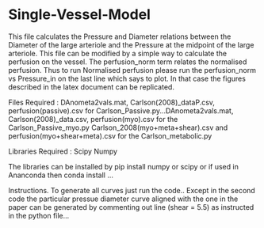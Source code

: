 # Single-Vessel-Model

This file calculates the Pressure and Diameter relations between the Diameter of the large arteriole and the Pressure at the midpoint of the large arteriole. This file can be modified by a simple way to calculate the perfusion on the vessel. The perfusion_norm term relates the normalised perfusion. Thus to run Normalised perfusion please run the perfusion_norm vs Pressure_in on the last line which says to plot. In that case the figures described in the latex document can be replicated. 

Files Required : DAnometa2vals.mat, Carlson(2008)_dataP.csv, perfusion(passive).csv for Carlson_Passive.py...DAnometa2vals.mat, Carlson(2008)_data.csv, perfusion(myo).csv for the Carlson_Passive_myo.py Carlson_2008(myo+meta+shear).csv and perfusion(myo+shear+meta).csv for the Carlson_metabolic.py

Libraries Required : Scipy Numpy 

The libraries can be installed by pip install numpy or scipy or if used in Ananconda then conda install ... 

Instructions. To generate all curves just run the code.. Except in the second code the particular pressue diameter curve aligned with the one in the paper can be generated by commenting out line (shear = 5.5) as instructed in the python file...
